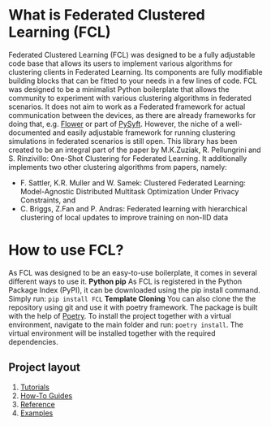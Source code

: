 # What is Federated Clustered Learning (FCL)

Federated Clustered Learning (FCL) was designed to be a fully adjustable code base that allows its users to implement various algorithms for clustering clients in Federated Learning. Its components are fully modifiable building blocks that can be fitted to your needs in a few lines of code. FCL was designed to be a minimalist Python boilerplate that allows the community to experiment with various clustering algorithms in federated scenarios. It does not aim to work as a Federated framework for actual communication between the devices, as there are already frameworks for doing that, e.g. [Flower](https://flower.ai/docs/framework/tutorial-series-what-is-federated-learning.html) or part of [PySyft](https://github.com/OpenMined/PySyft). However, the niche of a well-documented and easily adjustable framework for running clustering simulations in federated scenarios is still open. This library has been created to be an integral part of the paper by M.K.Zuziak, R. Pellungrini and S. Rinzivillo: One-Shot Clustering for Federated Learning. It additionally implements two other clustering algorithms from papers, namely:
- F. Sattler, K.R. Muller and W. Samek: Clustered Federated Learning: Model-Agnostic Distributed Multitask Optimization Under Privacy Constraints, and
- C. Briggs, Z.Fan and P. Andras: Federated learning with hierarchical clustering of local updates to improve training on non-IID data

# How to use FCL?
As FCL was designed to be an easy-to-use boilerplate, it comes in several different ways to use it.
**Python pip**
As FCL is registered in the Python Package Index (PyPI), it can be downloaded using the pip install command. Simply run:
``pip install FCL``
**Template Cloning**
You can also clone the the repository using git and use it with poetry framework. The package is built with the help of [Poetry](https://python-poetry.org/). To install the project together with a virtual environment, navigate to the main folder and run:
``poetry install``.
The virtual environment will be installed together with the required dependencies.

## Project layout

1. [Tutorials](tutorials.md)
2. [How-To Guides](how-to-guides.md)
3. [Reference](reference.md)
4. [Examples](examples.md)
